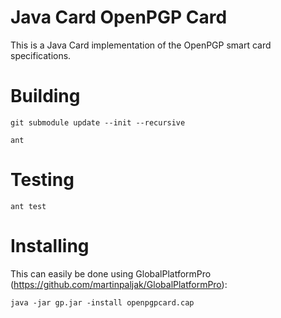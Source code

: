 # Java Card OpenPGP Card

This is a Java Card implementation of the OpenPGP smart card specifications.

# Building

`git submodule update --init --recursive`

`ant`

# Testing

`ant test`

# Installing

This can easily be done using GlobalPlatformPro (https://github.com/martinpaljak/GlobalPlatformPro):

`java -jar gp.jar -install openpgpcard.cap`
